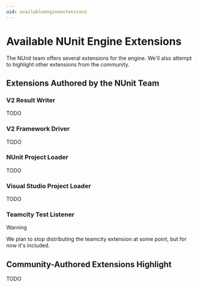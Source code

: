 ```yaml
---
uid: availableengineextensions
---
```


# Available NUnit Engine Extensions

The NUnit team offers several extensions for the engine. We'll also attempt to highlight other extensions from the community.

## Extensions Authored by the NUnit Team

### V2 Result Writer

TODO

### V2 Framework Driver

TODO

### NUnit Project Loader

TODO

### Visual Studio Project Loader

TODO

### Teamcity Test Listener

> [!WARNING]
> We plan to stop distributing the teamcity extension at some point, but for now it's included.

## Community-Authored Extensions Highlight

TODO

